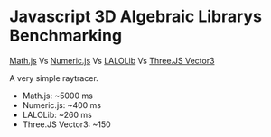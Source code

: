 # Javascript 3D Algebraic Librarys Benchmarking

[Math.js](https://mathjs.org/index.html) Vs [Numeric.js](https://github.com/sloisel/numeric) Vs [LALOLib](https://mlweb.loria.fr/lalolab/lalolib.html) Vs [Three.JS Vector3](https://threejs.org/docs/#api/en/math/Vector3)

A very simple raytracer.

- Math.js: ~5000 ms
- Numeric.js: ~400 ms
- LALOLib: ~260 ms
- Three.JS Vector3: ~150
